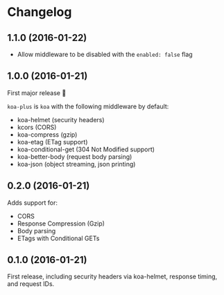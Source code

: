 # Changelog

## 1.1.0 (2016-01-22)

* Allow middleware to be disabled with the `enabled: false` flag

## 1.0.0 (2016-01-21)

First major release :rocket:

`koa-plus` is `koa` with the following middleware by default:
* koa-helmet (security headers)
* kcors (CORS)
* koa-compress (gzip)
* koa-etag (ETag support)
* koa-conditional-get (304 Not Modified support)
* koa-better-body (request body parsing)
* koa-json (object streaming, json printing)

## 0.2.0 (2016-01-21)

Adds support for:
* CORS
* Response Compression (Gzip)
* Body parsing
* ETags with Conditional GETs

## 0.1.0 (2016-01-21)

First release, including security headers via koa-helmet, response timing, and request IDs.
